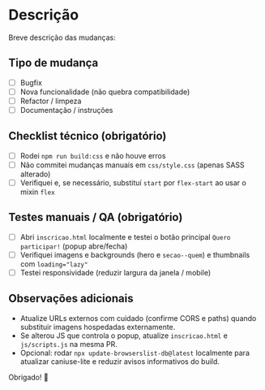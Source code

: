 <!-- Use este template para PRs que mudam SASS, HTML ou JS da landing -->

# Descrição

Breve descrição das mudanças:

## Tipo de mudança

- [ ] Bugfix
- [ ] Nova funcionalidade (não quebra compatibilidade)
- [ ] Refactor / limpeza
- [ ] Documentação / instruções

## Checklist técnico (obrigatório)

- [ ] Rodei `npm run build:css` e não houve erros
- [ ] Não commitei mudanças manuais em `css/style.css` (apenas SASS alterado)
- [ ] Verifiquei e, se necessário, substituí `start` por `flex-start` ao usar o mixin `flex`

## Testes manuais / QA (obrigatório)

- [ ] Abri `inscricao.html` localmente e testei o botão principal `Quero participar!` (popup abre/fecha)
- [ ] Verifiquei imagens e backgrounds (hero e `secao--quem`) e thumbnails com `loading="lazy"`
- [ ] Testei responsividade (reduzir largura da janela / mobile)

## Observações adicionais

- Atualize URLs externos com cuidado (confirme CORS e paths) quando substituir imagens hospedadas externamente.
- Se alterou JS que controla o popup, atualize `inscricao.html` e `js/scripts.js` na mesma PR.
- Opcional: rodar `npx update-browserslist-db@latest` localmente para atualizar caniuse-lite e reduzir avisos informativos do build.

Obrigado! :rocket:
